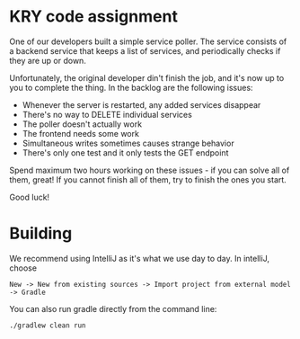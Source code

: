 # KRY code assignment

One of our developers built a simple service poller.
The service consists of a backend service that keeps a list of services, and periodically checks if they are up or down.

Unfortunately, the original developer din't finish the job, and it's now up to you to complete the thing.
In the backlog are the following issues:

- Whenever the server is restarted, any added services disappear
- There's no way to DELETE individual services
- The poller doesn't actually work
- The frontend needs some work
- Simultaneous writes sometimes causes strange behavior
- There's only one test and it only tests the GET endpoint

Spend maximum two hours working on these issues - if you can solve all of them, great!
If you cannot finish all of them, try to finish the ones you start.

Good luck!

# Building
We recommend using IntelliJ as it's what we use day to day.
In intelliJ, choose
```
New -> New from existing sources -> Import project from external model -> Gradle
```

You can also run gradle directly from the command line:
```
./gradlew clean run
```